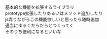 基本的な機能を拡張するライブラリ  
prototype拡張したりあるいはメソッド追加したり  
js弄りながらこの機能欲しいと思ったら随時追加  
適当にゆるくだらだらとつくってく  
そのうち便利になるといいな  
